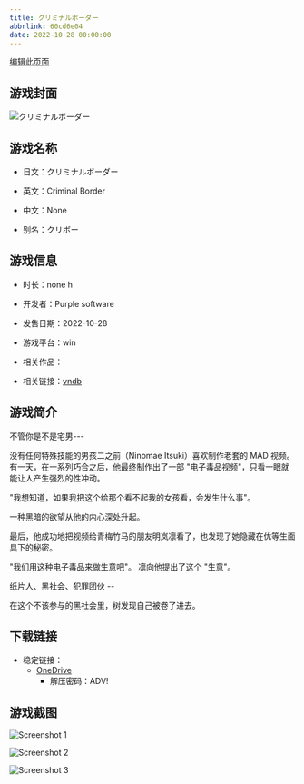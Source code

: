 ```yaml
---
title: クリミナルボーダー
abbrlink: 60cd6e04
date: 2022-10-28 00:00:00
---
```

[编辑此页面](https://github.com/ACG-3/ADV3-source/blob/main/source/_posts/games/%E3%82%AF%E3%83%AA%E3%83%9F%E3%83%8A%E3%83%AB%E3%83%9C%E3%83%BC%E3%83%80%E3%83%BC.md)

## 游戏封面

![クリミナルボーダー](https://pan.timero.xyz/onedrive/img_lib_001/%E3%82%AF%E3%83%AA%E3%83%9F%E3%83%8A%E3%83%AB%E3%83%9C%E3%83%BC%E3%83%80%E3%83%BC_cover.avif)


## 游戏名称

- 日文：クリミナルボーダー
- 英文：Criminal Border
- 中文：None

- 别名：クリボー


## 游戏信息

- 时长：none h
- 开发者：Purple software
- 发售日期：2022-10-28
- 游戏平台：win
- 相关作品：

- 相关链接：[vndb](https://vndb.org/v37116)


## 游戏简介

不管你是不是宅男---

没有任何特殊技能的男孩二之前（Ninomae Itsuki）喜欢制作老套的 MAD 视频。有一天，在一系列巧合之后，他最终制作出了一部 "电子毒品视频"，只看一眼就能让人产生强烈的性冲动。

"我想知道，如果我把这个给那个看不起我的女孩看，会发生什么事"。

一种黑暗的欲望从他的内心深处升起。

最后，他成功地把视频给青梅竹马的朋友明岚凛看了，也发现了她隐藏在优等生面具下的秘密。

"我们用这种电子毒品来做生意吧"。
凛向他提出了这个 "生意"。

纸片人、黑社会、犯罪团伙 --

在这个不该参与的黑社会里，树发现自己被卷了进去。




## 下载链接

- 稳定链接：
    - [OneDrive](https://pan.timero.xyz/onedrive/adv_lib_001/%E3%82%AF%E3%83%AA%E3%83%9F%E3%83%8A%E3%83%AB%E3%83%9C%E3%83%BC%E3%83%80%E3%83%BC)
        - 解压密码：ADV!



## 游戏截图


![Screenshot 1](https://pan.timero.xyz/onedrive/img_lib_001/%E3%82%AF%E3%83%AA%E3%83%9F%E3%83%8A%E3%83%AB%E3%83%9C%E3%83%BC%E3%83%80%E3%83%BC_Screenshot_1.avif)

![Screenshot 2](https://pan.timero.xyz/onedrive/img_lib_001/%E3%82%AF%E3%83%AA%E3%83%9F%E3%83%8A%E3%83%AB%E3%83%9C%E3%83%BC%E3%83%80%E3%83%BC_Screenshot_2.avif)

![Screenshot 3](https://pan.timero.xyz/onedrive/img_lib_001/%E3%82%AF%E3%83%AA%E3%83%9F%E3%83%8A%E3%83%AB%E3%83%9C%E3%83%BC%E3%83%80%E3%83%BC_Screenshot_3.avif)

